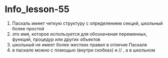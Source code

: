# Info_lesson-55 
1. Паскаль имеет четкую структуру с определением секций, школьный более простой
2. это имя, которое используется для обозначения переменных, функций, процедур или других объектов
3. школьный не имеет более жестких правил в отличие Паскаля
4. в паскале можно с помощью (внутри скобках) и // , а в школьном 
